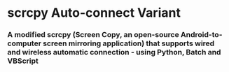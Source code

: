 # scrcpy Auto-connect Variant

### A modified scrcpy (Screen Copy, an open-source Android-to-computer screen mirroring application) that supports wired and wireless automatic connection - using Python, Batch and VBScript